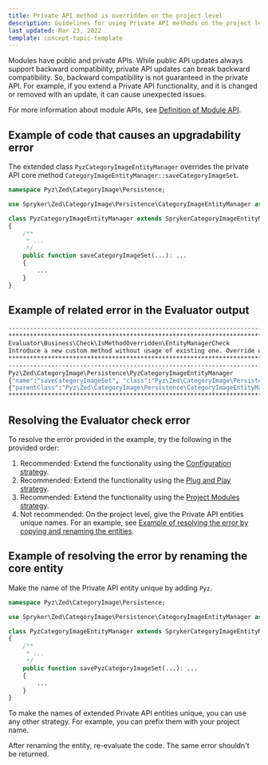 ```yaml
---
title: Private API method is overridden on the project level
description: Guidelines for using Private API methods on the project level
last_updated: Mar 23, 2022
template: concept-topic-template
---
```


Modules have public and private APIs. While public API updates always support backward compatibility, private API updates can break backward compatibility. So, backward compatibility is not guaranteed in the private API. For example, if you extend a Private API functionality, and it is changed or removed with an update, it can cause unexpected issues.

For more information about module APIs, see [Definition of Module API](/docs/scos/dev/architecture/module-api/definition-of-module-api.html).


## Example of code that causes an upgradability error

The extended class `PyzCategoryImageEntityManager` overrides the private API core method `CategoryImageEntityManager::saveCategoryImageSet`.

```php
namespace Pyz\Zed\CategoryImage\Persistence;

use Spryker\Zed\CategoryImage\Persistence\CategoryImageEntityManager as SprykerCategoryImageEntityManager;

class PyzCategoryImageEntityManager extends SprykerCategoryImageEntityManager
{
    /**
     * ...
     */
    public function saveCategoryImageSet(...): ...
    {
        ...
    }
}
```

## Example of related error in the Evaluator output

```bash
------------------------------------------------------------------------------------
************************************************************************************************************************
Evaluator\Business\Check\IsMethodOverridden\EntityManagerCheck
Introduce a new custom method without usage of existing one. Override usage of the current method in all usage of public API.
************************************************************************************************************************
------------------------------------------------------------------------------------
Pyz\Zed\CategoryImage\Persistence\PyzCategoryImageEntityManager
{"name":"saveCategoryImageSet", "class":"Pyz\Zed\CategoryImage\Persistence\PyzCategoryImageEntityManager"}
{"parentClass":"Pyz\Zed\CategoryImage\Persistence\CategoryImageEntityManager"}
************************************************************************************************************************
```

## Resolving the Evaluator check error

To resolve the error provided in the example, try the following in the provided order:
1. Recommended: Extend the functionality using the [Configuration strategy](/docs/scos/dev/back-end-development/extending-spryker/development-strategies/development-strategies.html#configuration).
2. Recommended: Extend the functionality using the [Plug and Play strategy](/docs/scos/dev/back-end-development/extending-spryker/development-strategies/development-strategies.html#plug-and-play).
3. Recommended: Extend the functionality using the [Project Modules strategy](/docs/scos/dev/back-end-development/extending-spryker/development-strategies/development-strategies.html#project-modules).
4. Not recommended: On the project level, give the Private API entities unique names. For an example, see [Example of resolving the error by copying and renaming the entities](#example-of-resolving-the-error-by-copying-and-renaming-the-entities).


## Example of resolving the error by renaming the core entity

Make the name of the Private API entity unique by adding `Pyz`.

```php
namespace Pyz\Zed\CategoryImage\Persistence;

use Spryker\Zed\CategoryImage\Persistence\CategoryImageEntityManager as SprykerCategoryImageEntityManager;

class PyzCategoryImageEntityManager extends SprykerCategoryImageEntityManager
{
    /**
     * ...
     */
    public function savePyzCategoryImageSet(...): ...
    {
        ...
    }
}
```

To make the names of extended Private API entities unique, you can use any other strategy. For example, you can prefix them with your project name.


After renaming the entity, re-evaluate the code. The same error shouldn't be returned.
